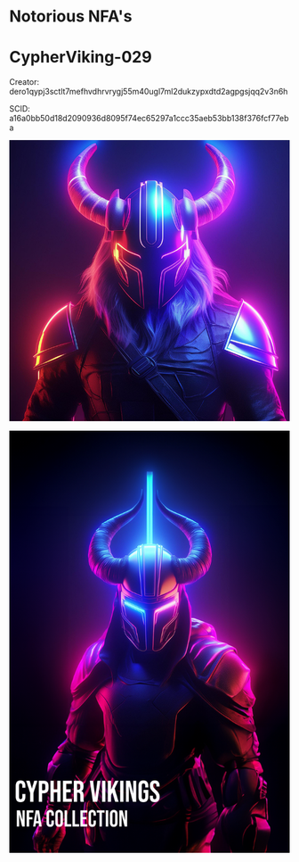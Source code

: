 # Notorious NFA's

# CypherViking-029

Creator: dero1qypj3sctlt7mefhvdhrvrygj55m40ugl7ml2dukzypxdtd2agpgsjqq2v3n6h

SCID: a16a0bb50d18d2090936d8095f74ec65297a1ccc35aeb53bb138f376fcf77eba

![Cover Art](https://github.com/Notoriousjoshyb/CypherVikings-029/blob/main/CypherViking-029-IC.png?raw=true)


![Cover Art](https://github.com/Notoriousjoshyb/CypherVikings-029/blob/main/CypherViking-CA.png?raw=true)
